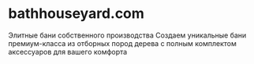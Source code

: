 # bathhouseyard.com
Элитные бани собственного производства  Создаем уникальные бани премиум-класса из отборных пород дерева с полным комплектом аксессуаров для вашего комфорта

